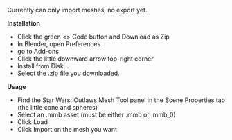 Currently can only import meshes, no export yet.

**Installation**
- Click the green <> Code button and Download as Zip
- In Blender, open Preferences
- go to Add-ons
- Click the little downward arrow top-right corner
- Install from Disk...
- Select the .zip file you downloaded.

**Usage**
- Find the Star Wars: Outlaws Mesh Tool panel in the Scene Properties tab (the little cone and spheres)
- Select an .mmb asset (must be either .mmb or .mmb_0)
- Click Load
- Click Import on the mesh you want
